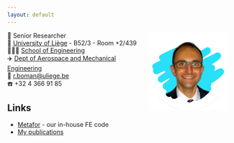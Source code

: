 ```yaml
---
layout: default
---
```


<img src="romain_boman.png" alt="Me" style="float:right;height:180px;" />

🔬 Senior Researcher <br />
🏢 [University of Liège](https://www.uliege.be/) - B52/3 - Room +2/439 <br />
🧑🏻‍🔬 [School of Engineering](https://www.fsa.uliege.be/) <br />
✈️ [Dept of Aerospace and Mechanical Engineering](http://www.am.uliege.be/) <br />
📧 <r.boman@uliege.be> <br />
☎️ +32 4 366 91 85

<!--
## Keywords

[Metafor](metafor), 
Finite Element Method, 
Numerical Simulation, 
Large Deformations,
Solid Mechanics, 
Arbitrary Lagrangian Eulerian Formalism (ALE), 
Contact, 
Friction, 
Lubrication, 
Iterative Solvers, 
Metal Forming,
Cold rolling, 
Roll forming, 
Roll levelling, 
Deep Drawing, 
Meshers, 
Scientific Visualisation, 
VTK, 
Qt, 
Object-Oriented Programming, 
C++, 
Python, 
Refactoring.
-->

## Links
* [Metafor](metafor) - our in-house FE code
* [My publications](https://orbi.uliege.be/simple-search?query=%28%28uid%3Au180139%29%29&amp;title=+&amp;sort_by0=1&amp;order0=DESC&amp;sort_by1=3&amp;order1=ASC&amp;sort_by2=2&amp;order2=ASC)

<!--
* Follow Metafor in [Social Networks](https://www.facebook.com/metafor.ulg/)!
* [Other Links](links)
* [Jekyll](jekyll)
* [Blog](blog)
* [Playground](playground)


## Teaching
* [math0024](class_math0024)
* [math0471](class_math0471)
* [math0471 bis](math0471)
* meca0464
* FYP
-->